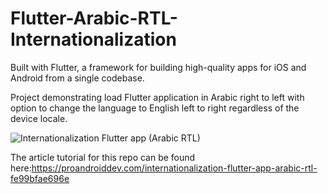 # Flutter-Arabic-RTL-Internationalization
Built with Flutter, a framework for building high-quality apps for iOS and Android from a single codebase.

Project demonstrating load Flutter application in Arabic right to left with option to change the language to English left to right regardless  of the device locale.

![Internationalization Flutter app (Arabic RTL)](https://cdn-images-1.medium.com/max/1600/1*tjhK4Oz_PSuwUOIbt6CWAw.gif)

The article tutorial for this repo can be found here:https://proandroiddev.com/internationalization-flutter-app-arabic-rtl-fe99bfae696e
